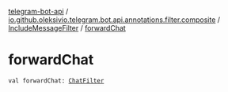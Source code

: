 [telegram-bot-api](../../index.md) / [io.github.oleksivio.telegram.bot.api.annotations.filter.composite](../index.md) / [IncludeMessageFilter](index.md) / [forwardChat](./forward-chat.md)

# forwardChat

`val forwardChat: `[`ChatFilter`](../-chat-filter/index.md)